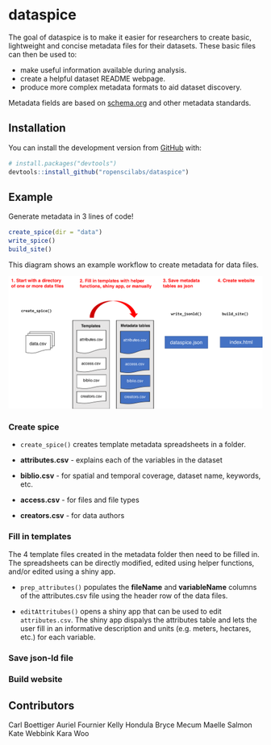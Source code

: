 
<!-- README.md is generated from README.Rmd. Please edit that file -->
dataspice
=========

The goal of dataspice is to make it easier for researchers to create basic, lightweight and concise metadata files for their datasets. These basic files can then be used to:

-   make useful information available during analysis.
-   create a helpful dataset README webpage.
-   produce more complex metadata formats to aid dataset discovery.

Metadata fields are based on [schema.org](http://schema.org/Dataset) and other metadata standards.

Installation
------------

You can install the development version from [GitHub](https://github.com/) with:

``` r
# install.packages("devtools")
devtools::install_github("ropenscilabs/dataspice")
```

Example
-------

Generate metadata in 3 lines of code!

``` r
create_spice(dir = "data")
write_spice() 
build_site()
```

This diagram shows an example workflow to create metadata for data files.

![worfklow](man/figures/dataspice_workflow.png)

### Create spice

-   `create_spice()` creates template metadata spreadsheets in a folder.

-   **attributes.csv** - explains each of the variables in the dataset
-   **biblio.csv** - for spatial and temporal coverage, dataset name, keywords, etc.
-   **access.csv** - for files and file types
-   **creators.csv** - for data authors

### Fill in templates

The 4 template files created in the metadata folder then need to be filled in. The spreadsheets can be directly modified, edited using helper functions, and/or edited using a shiny app.

-   `prep_attributes()` populates the **fileName** and **variableName** columns of the attributes.csv file using the header row of the data files.

-   `editAttritubes()` opens a shiny app that can be used to edit `attributes.csv`. The shiny app dispalys the attributes table and lets the user fill in an informative description and units (e.g. meters, hectares, etc.) for each variable.

### Save json-ld file

### Build website

Contributors
------------

Carl Boettiger Auriel Fournier Kelly Hondula Bryce Mecum Maelle Salmon Kate Webbink Kara Woo
